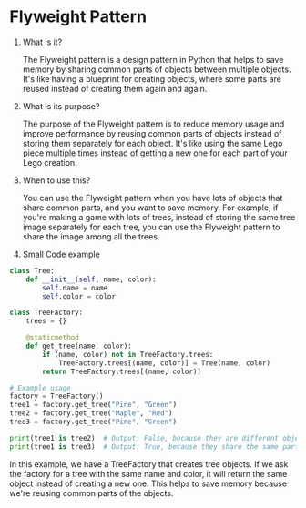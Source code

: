 # Flyweight Pattern

1. What is it?

   The Flyweight pattern is a design pattern in Python that helps to save memory by sharing common parts of objects between multiple objects. It's like having a blueprint for creating objects, where some parts are reused instead of creating them again and again.

1. What is its purpose?

   The purpose of the Flyweight pattern is to reduce memory usage and improve performance by reusing common parts of objects instead of storing them separately for each object. It's like using the same Lego piece multiple times instead of getting a new one for each part of your Lego creation.

1. When to use this?

   You can use the Flyweight pattern when you have lots of objects that share common parts, and you want to save memory. For example, if you're making a game with lots of trees, instead of storing the same tree image separately for each tree, you can use the Flyweight pattern to share the image among all the trees.

1. Small Code example

```python
class Tree:
    def __init__(self, name, color):
        self.name = name
        self.color = color

class TreeFactory:
    trees = {}

    @staticmethod
    def get_tree(name, color):
        if (name, color) not in TreeFactory.trees:
            TreeFactory.trees[(name, color)] = Tree(name, color)
        return TreeFactory.trees[(name, color)]

# Example usage
factory = TreeFactory()
tree1 = factory.get_tree("Pine", "Green")
tree2 = factory.get_tree("Maple", "Red")
tree3 = factory.get_tree("Pine", "Green")

print(tree1 is tree2)  # Output: False, because they are different objects
print(tree1 is tree3)  # Output: True, because they share the same parts

```

In this example, we have a TreeFactory that creates tree objects. If we ask the factory for a tree with the same name and color, it will return the same object instead of creating a new one. This helps to save memory because we're reusing common parts of the objects.
